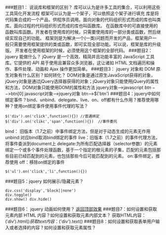 ###题目1： 说说库和框架的区别？
库可以认为是许多工具的集合，可以利用这些工具简化开发流程
框架可以认为是一个架子，可以依照这个架子进行填充
库是将代码集合成的一个产品，供程序员调用。面向对象的代码组织形式而成的库也叫类库。面向过程的代码组织形式而成的库也叫函数库。
在函数库中的可直接使用的函数叫库函数。开发者在使用库的时候，只需要使用库的一部分类或函数，然后继续实现自己的功能。
框架则是为解决一个(一类)问题而开发的产品，框架用户一般只需要使用框架提供的类或函数，即可实现全部功能。可以说，框架是库的升级版。
开发者在使用框架的时候，必须使用这个框架的全部代码。
###题目2： jquery 能做什么？
jQuery 是一个高效、精简并且功能丰富的 JavaScript 工具库。它提供的 API 易于使用且兼容众多浏览器，这让诸如 HTML 文档遍历和操作、事件处理、动画和 Ajax 操作更加简单。
###题目3： jquery 对象和 DOM 原生对象有什么区别？如何转化？
DOM对象是通过原生JavaScript获得的对象，jQuery对象是通过jQuery选择器获得的对象；jQuery对象只能使用jQuery的属性和方法，DOM对象只能使用DOM的属性和方法
jquery对象-->javascript  $btn-->$btn[0]
javascript对象-->jquery对象 btn-->$('btn')
###题目4：jquery中如何绑定事件？bind、unbind、delegate、live、on、off都有什么作用？推荐使用哪种？使用on绑定事件使用事件代理的写法？
```
$('div').on('click',function(){}) //普通绑定
$('div').on('clikc','span',function(){})  //事件委托
```
bind： 旧版本（1.7之前）中事件绑定方法，但是对于动态生成的元素无作用
unbind:对应bind取消bind绑定的事件
live：旧版本（1.7之前）的事件代理方法，将事件委派到document上
delegate:为所有匹配选择器（selector参数）的元素绑定一个或多个事件处理函数，基于一个指定的根元素的子集，匹配的元素包括那些目前已经匹配到的元素，也包括那些今后可能匹配到的元素。
on:事件绑定，推荐使用
off：移除on绑定的事件
```
$('ul').on('click','li',function(){})
```
###题目5：jquery 如何展示/隐藏元素？
```
div.css('display','block||none')
div.toggle()
div.show() div.hide()
```
###题目6： jquery 动画如何使用？
[返回顶部效果](http://js.jirengu.com/mowuwujeda/26/edit)
###题目7：如何设置和获取元素内部 HTML 内容？如何设置和获取元素内部文本？
获取HTML内容：$('div').html()
获取text内容：$('div').text()
###题目8：如何设置和获取表单用户输入或者选择的内容？如何设置和获取元素属性？